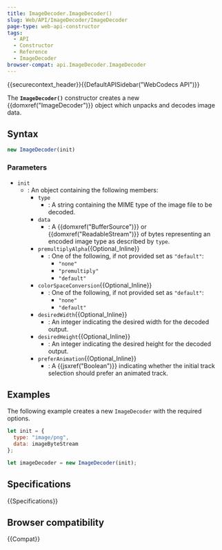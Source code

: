 ```yaml
---
title: ImageDecoder.ImageDecoder()
slug: Web/API/ImageDecoder/ImageDecoder
page-type: web-api-constructor
tags:
  - API
  - Constructor
  - Reference
  - ImageDecoder
browser-compat: api.ImageDecoder.ImageDecoder
---
```

{{securecontext_header}}{{DefaultAPISidebar("WebCodecs API")}}

The **`ImageDecoder()`** constructor creates a new {{domxref("ImageDecoder")}} object which unpacks and decodes image data.

## Syntax

```js
new ImageDecoder(init)
```

### Parameters

- `init`
  - : An object containing the following members:
    - `type`
      - : A string containing the MIME type of the image file to be decoded.
    - `data`
      - : A {{domxref("BufferSource")}} or {{domxref("ReadableStream")}} of bytes representing an encoded image type as described by `type`.
    - `premultiplyAlpha`{{Optional_Inline}}
      - : One of the following, if not provided set as `"default"`:
        - `"none"`
        - `"premultiply"`
        - `"default"`
    - `colorSpaceConversion`{{Optional_Inline}}
      - : One of the following, if not provided set as `"default"`:
        - `"none"`
        - `"default"`
    - `desiredWidth`{{Optional_Inline}}
      - : An integer indicating the desired width for the decoded output.
    - `desiredHeight`{{Optional_Inline}}
      - : An integer indicating the desired height for the decoded output.
    - `preferAnimation`{{Optional_Inline}}
      - : A {{jsxref("Boolean")}} indicating whether the initial track selection should prefer an animated track.

## Examples

The following example creates a new `ImageDecoder` with the required options.

```js
let init = {
  type: "image/png",
  data: imageByteStream
};

let imageDecoder = new ImageDecoder(init);
```

## Specifications

{{Specifications}}

## Browser compatibility

{{Compat}}
